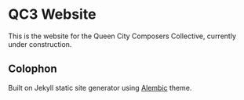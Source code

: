 # QC3 Website

This is the website for the Queen City Composers Collective, currently under
construction.

## Colophon
Built on Jekyll static site generator using [Alembic](https://alembic.darn.es/) theme.
